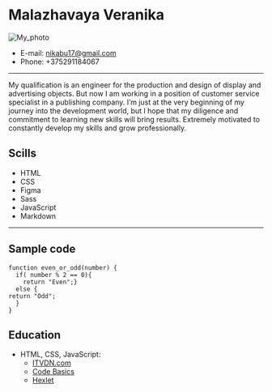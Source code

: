 # Malazhavaya Veranika

![My_photo](https://user-images.githubusercontent.com/77335777/124431128-aa6cc080-dd78-11eb-8aa6-092f071d4afc.jpg)

* E-mail: nikabu17@gmail.com
* Phone: +375291184067
***
My qualification is an engineer for the production and design of display and advertising objects. But now I am working in a position of customer service specialist in a publishing company.
I’m just at the very beginning of my journey into the development world, but I hope that my diligence and commitment to learning new skills will bring results.
Extremely motivated to constantly develop my skills and grow professionally.

## Scills

* HTML
* CSS
* Figma
* Sass
* JavaScript
* Markdown
***

## Sample code

```
function even_or_odd(number) {
  if( number % 2 == 0){
    return "Even";}
  else {
return "Odd";
  }
}
```

## Education

* HTML, CSS, JavaScript:
  * [ITVDN.com](https://itvdn.com/ru/specialities/frontend-developer)
  * [Code Basics](https://ru.code-basics.com/)
  * [Hexlet](https://ru.hexlet.io)



